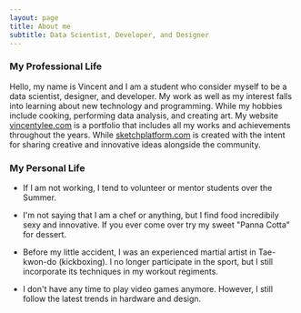 ```yaml
---
layout: page
title: About me
subtitle: Data Scientist, Developer, and Designer
---
```


### My Professional Life

Hello, my name is Vincent and I am a student who consider myself to be a data scientist, designer, and developer. My work as well as my interest falls into learning about new technology and programming. While my hobbies include cooking, performing data analysis, and creating art. My website <a href = "http://www.vincentylee.com/">vincentylee.com</a> is a portfolio that includes all my works and achievements throughout the years. While <a href = "http://www.sketchplatform.com/">sketchplatform.com</a> is created with the intent for sharing creative and innovative ideas alongside the community.


### My Personal Life

- If I am not working, I tend to volunteer or mentor students over the Summer.  

- I'm not saying that I am a chef or anything, but I find food incredibily sexy and innovative. If you ever come over try my sweet "Panna Cotta" for dessert.

- Before my little accident, I was an experienced martial artist in Tae-kwon-do (kickboxing). I no longer participate in the sport, but I still incorporate its techniques in my workout regiments.

- I don't have any time to play video games anymore. However, I still follow the latest trends in hardware and design.




